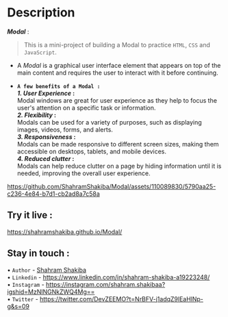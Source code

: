 # Description
**_Modal_** :<br/>
> This is a mini-project of building a Modal to practice `HTML`, `CSS` and `JavaScript`.  <br/>

- A _Modal_ is a graphical user interface element that appears on top of the main content and requires the user to interact with it before continuing. <br/>

 - **`A few benefits of a Modal :`**<br/>
 **_1. User Experience_ :**<br/>
Modal windows are great for user experience as they help to focus the user's attention on a specific task or information.<br/>
**_2. Flexibility_ :**<br/>
Modals can be used for a variety of purposes, such as displaying images, videos, forms, and alerts.<br/>
**_3. Responsiveness_ :**<br/>
Modals can be made responsive to different screen sizes, making them accessible on desktops, tablets, and mobile devices.<br/>
**_4. Reduced clutter_ :**<br/>
Modals can help reduce clutter on a page by hiding information until it is needed, improving the overall user experience.

https://github.com/ShahramShakiba/Modal/assets/110089830/5790aa25-c236-4e84-b7d1-cb2ad8a7c58a

 ## Try it live :
 https://shahramshakiba.github.io/Modal/
 
 ## Stay in touch :
 • ` Author ` - <a href="https://t.me/ShahramDev">Shahram Shakiba</a> <br/>
 • ` Linkedin ` - https://www.linkedin.com/in/shahram-shakiba-a19223248/ <br/>
 • ` Instagram ` - https://instagram.com/shahram.shakibaa?igshid=MzNlNGNkZWQ4Mg== <br/>
 • ` Twitter ` - https://twitter.com/DevZEEMO?t=NrBFV-j1adqZ9lEaHlNp-g&s=09

